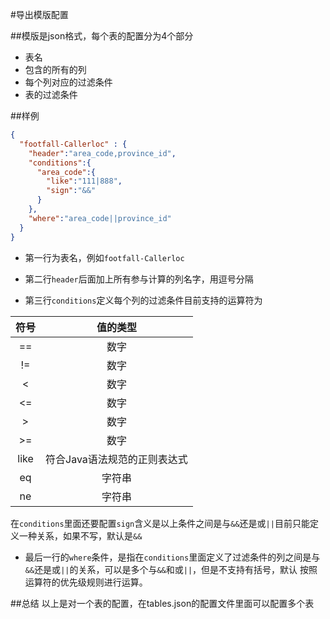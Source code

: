 #导出模版配置

##模版是json格式，每个表的配置分为4个部分

 - 表名
 - 包含的所有的列
 - 每个列对应的过滤条件
 - 表的过滤条件
 
 ##样例
```json
{
  "footfall-Callerloc" : {
    "header":"area_code,province_id",
    "conditions":{
      "area_code":{
        "like":"111|888",
        "sign":"&&"
      }
    },
    "where":"area_code||province_id"
  }
}
```
 
 - 第一行为表名，例如`footfall-Callerloc`
 
 - 第二行`header`后面加上所有参与计算的列名字，用逗号分隔
 
 - 第三行`conditions`定义每个列的过滤条件目前支持的运算符为
 
 | 符号      |  值的类型  |
 | :-------:| :-----:|
 | ==       | 数字 |
 | !=       | 数字 |
 | <        | 数字 |
 | <=       | 数字 |
 | \>       | 数字 | 
 | \>=      | 数字 |
 | like     | 符合Java语法规范的正则表达式 |
 | eq       | 字符串 |
 | ne       | 字符串 |
 
 在`conditions`里面还要配置`sign`含义是以上条件之间是与`&&`还是或`||`目前只能定义一种关系，如果不写，默认是`&&`
 
 - 最后一行的`where`条件，是指在`conditions`里面定义了过滤条件的列之间是与`&&`还是或`||`的关系，可以是多个与`&&`和或`||`，但是不支持有括号，默认
 按照运算符的优先级规则进行运算。
 
 ##总结
 以上是对一个表的配置，在tables.json的配置文件里面可以配置多个表

   
   
 
 